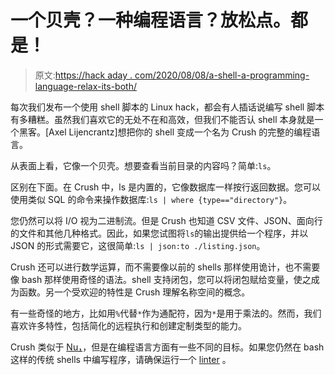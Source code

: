# 一个贝壳？一种编程语言？放松点。都是！

> 原文:[https://hack aday . com/2020/08/08/a-shell-a-programming-language-relax-its-both/](https://hackaday.com/2020/08/08/a-shell-a-programming-language-relax-its-both/)

每次我们发布一个使用 shell 脚本的 Linux hack，都会有人插话说编写 shell 脚本有多糟糕。虽然我们喜欢它的无处不在和高效，但我们不能否认 shell 本身就是一个黑客。[Axel Lijencrantz]想把你的 shell 变成一个名为 Crush 的完整的编程语言。

从表面上看，它像一个贝壳。想要查看当前目录的内容吗？简单:`ls`。

区别在下面。在 Crush 中，ls 是内置的，它像数据库一样按行返回数据。您可以使用类似 SQL 的命令来操作数据库:`ls | where {type=="directory"}`。

您仍然可以将 I/O 视为二进制流。但是 Crush 也知道 CSV 文件、JSON、面向行的文件和其他几种格式。因此，如果您试图将`ls`的输出提供给一个程序，并以 JSON 的形式需要它，这很简单:`ls | json:to ./listing.json`。

Crush 还可以进行数学运算，而不需要像以前的 shells 那样使用诡计，也不需要像 bash 那样使用奇怪的语法。shell 支持闭包，您可以将闭包赋给变量，使之成为函数。另一个受欢迎的特性是 Crush 理解名称空间的概念。

有一些奇怪的地方，比如用`%`代替`*`作为通配符，因为`*`是用于乘法的。然而，我们喜欢许多特性，包括简化的远程执行和创建定制类型的能力。

Crush 类似于 [Nu，](https://hackaday.com/2020/05/21/linux-fu-alternative-shells/)，但是在编程语言方面有一些不同的目标。如果您仍然在 bash 这样的传统 shells 中编写程序，请确保运行一个 [linter](https://hackaday.com/2017/03/29/lint-for-shell-scripters/) 。